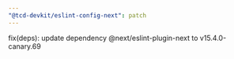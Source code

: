 ```yaml
---
"@tcd-devkit/eslint-config-next": patch
---
```


fix(deps): update dependency @next/eslint-plugin-next to v15.4.0-canary.69
